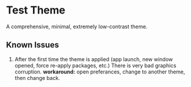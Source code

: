 # Test Theme

A comprehensive, minimal, extremely low-contrast theme.

## Known Issues ##

1. After the first time the theme is applied (app launch, new window opened, force re-apply packages, etc.) There is very bad graphics corruption.
__workaround:__ open preferances, change to another theme, then change back.

